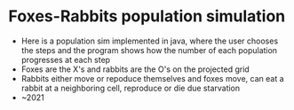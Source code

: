 # Foxes-Rabbits population simulation 
* Here is a population sim implemented in java, where the user chooses the steps and the program shows how the number of each population progresses at each step
* Foxes are the X's and rabbits are the O's on the projected grid
* Rabbits either move or repoduce themselves and foxes move, can eat a rabbit at a neighboring cell, reproduce or die due starvation
* ~2021
